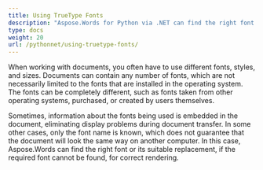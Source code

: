 ```yaml
---
title: Using TrueType Fonts
description: "Aspose.Words for Python via .NET can find the right font or its suitable replacement for correct document rendering. This ensures that the difference between the displayed document and the original is minimal when there is not enough information about a font."
type: docs
weight: 20
url: /pythonnet/using-truetype-fonts/
---
```


When working with documents, you often have to use different fonts, styles, and sizes. Documents can contain any number of fonts, which are not necessarily limited to the fonts that are installed in the operating system. The fonts can be completely different, such as fonts taken from other operating systems, purchased, or created by users themselves.

Sometimes, information about the fonts being used is embedded in the document, eliminating display problems during document transfer. In some other cases, only the font name is known, which does not guarantee that the document will look the same way on another computer. In this case, Aspose.Words can find the right font or its suitable replacement, if the required font cannot be found, for correct rendering.
